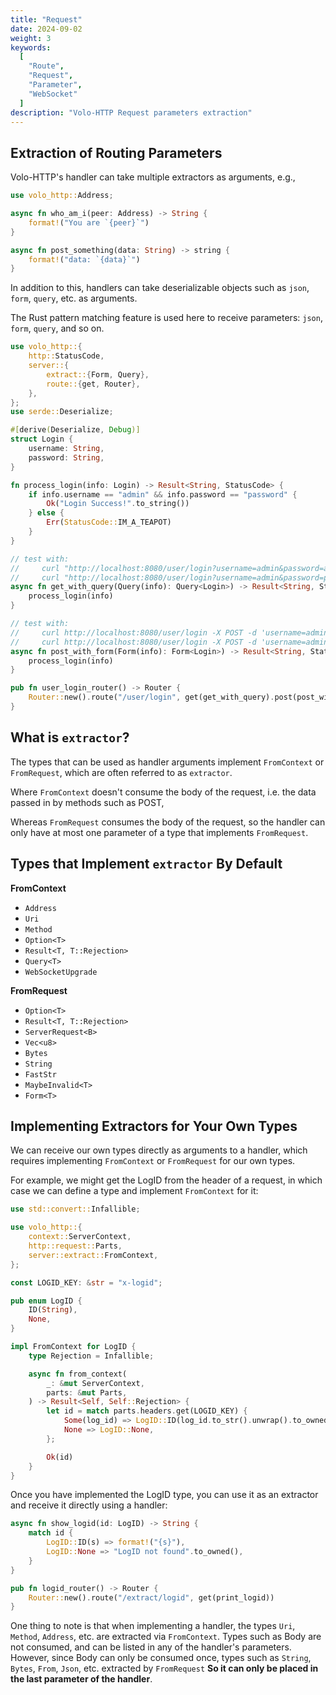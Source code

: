 ```yaml
---
title: "Request"
date: 2024-09-02
weight: 3
keywords:
  [
    "Route",
    "Request",
    "Parameter",
    "WebSocket"
  ]
description: "Volo-HTTP Request parameters extraction"
---
```


## Extraction of Routing Parameters

Volo-HTTP's handler can take multiple extractors as arguments, e.g.,

```rust
use volo_http::Address;

async fn who_am_i(peer: Address) -> String {
    format!("You are `{peer}`")
}

async fn post_something(data: String) -> string {
    format!("data: `{data}`")
}
```

In addition to this, handlers can take deserializable objects such as `json`, `form`, `query`, etc. as arguments.

The Rust pattern matching feature is used here to receive parameters: `json`, `form`, `query`, and so on.

```rust
use volo_http::{
    http::StatusCode,
    server::{
        extract::{Form, Query},
        route::{get, Router},
    },
};
use serde::Deserialize;

#[derive(Deserialize, Debug)]
struct Login {
    username: String,
    password: String,
}

fn process_login(info: Login) -> Result<String, StatusCode> {
    if info.username == "admin" && info.password == "password" {
        Ok("Login Success!".to_string())
    } else {
        Err(StatusCode::IM_A_TEAPOT)
    }
}

// test with:
//     curl "http://localhost:8080/user/login?username=admin&password=admin"
//     curl "http://localhost:8080/user/login?username=admin&password=password"
async fn get_with_query(Query(info): Query<Login>) -> Result<String, StatusCode> {
    process_login(info)
}

// test with:
//     curl http://localhost:8080/user/login -X POST -d 'username=admin&password=admin'
//     curl http://localhost:8080/user/login -X POST -d 'username=admin&password=password'
async fn post_with_form(Form(info): Form<Login>) -> Result<String, StatusCode> {
    process_login(info)
}

pub fn user_login_router() -> Router {
    Router::new().route("/user/login", get(get_with_query).post(post_with_form))
}
```

## What is `extractor`?

The types that can be used as handler arguments implement `FromContext` or `FromRequest`, which are often referred to as `extractor`.

Where `FromContext` doesn't consume the body of the request, i.e. the data passed in by methods such as POST,

Whereas `FromRequest` consumes the body of the request, so the handler can only have at most one parameter of a type that implements `FromRequest`.

## Types that Implement `extractor` By Default

**FromContext**
- `Address`
- `Uri`
- `Method`
- `Option<T>`
- `Result<T, T::Rejection>`
- `Query<T>`
- `WebSocketUpgrade`

**FromRequest**
- `Option<T>`
- `Result<T, T::Rejection>`
- `ServerRequest<B>`
- `Vec<u8>`
- `Bytes`
- `String`
- `FastStr`
- `MaybeInvalid<T>`
- `Form<T>`

## Implementing Extractors for Your Own Types

We can receive our own types directly as arguments to a handler, which requires implementing `FromContext` or `FromRequest` for our own types.

For example, we might get the LogID from the header of a request, in which case we can define a type and implement `FromContext` for it:

```rust
use std::convert::Infallible;

use volo_http::{
    context::ServerContext,
    http::request::Parts,
    server::extract::FromContext,
};

const LOGID_KEY: &str = "x-logid";

pub enum LogID {
    ID(String),
    None,
}

impl FromContext for LogID {
    type Rejection = Infallible;

    async fn from_context(
        _: &mut ServerContext,
        parts: &mut Parts,
    ) -> Result<Self, Self::Rejection> {
        let id = match parts.headers.get(LOGID_KEY) {
            Some(log_id) => LogID::ID(log_id.to_str().unwrap().to_owned()),
            None => LogID::None,
        };

        Ok(id)
    }
}
```

Once you have implemented the LogID type, you can use it as an extractor and receive it directly using a handler:

```rust
async fn show_logid(id: LogID) -> String {
    match id {
        LogID::ID(s) => format!("{s}"),
        LogID::None => "LogID not found".to_owned(),
    }
}

pub fn logid_router() -> Router {
    Router::new().route("/extract/logid", get(print_logid))
}
```

One thing to note is that when implementing a handler, the types `Uri`, `Method`, `Address`, etc. are extracted via `FromContext`.
Types such as Body are not consumed, and can be listed in any of the handler's parameters.
However, since Body can only be consumed once, types such as `String`, `Bytes`, `From`, `Json`, etc. extracted by `FromRequest`
**So it can only be placed in the last parameter of the handler**.
